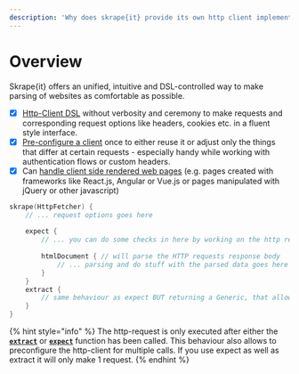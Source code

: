 ```yaml
---
description: 'Why does skrape{it} provide its own http client implementations?'
---
```


# Overview

Skrape{it} offers an unified, intuitive and DSL-controlled way to make parsing of websites as comfortable as possible. 

* [x] [Http-Client DSL](../parse-html-from-web.md) without verbosity and ceremony to make requests and corresponding request options like headers, cookies etc. in a fluent style interface. 
* [x] [Pre-configure a client](../pre-configure-client.md) once to either reuse it or adjust only the things that differ at certain requests - especially handy while working with authentication flows or custom headers.
* [x] Can [handle client side rendered web pages](browserfetcher.md) \(e.g. pages created with frameworks like React.js, Angular or Vue.js or pages manipulated with jQuery or other javascript\)

```kotlin
skrape(HttpFetcher) {
    // ... request options goes here
    
    expect {
        // ... you can do some checks in here by working on the http response
        
        htmlDocument { // will parse the HTTP requests response body
            // ... parsing and do stuff with the parsed data goes here
        }
    }
    extract {
        // same behaviour as expect BUT returning a Generic, that allows you to create opbjects and pass scrped data to them.
    }
}
```

{% hint style="info" %}
The http-request is only executed after either the [**`extract`**](../../dsl/extracting-data-from-websites.md) or [**`expect`**](../../dsl/basic-test-scenario.md) function has been called. This behaviour also allows to preconfigure the http-client for multiple calls. If you use expect as well as extract it will only make 1 request.
{% endhint %}

